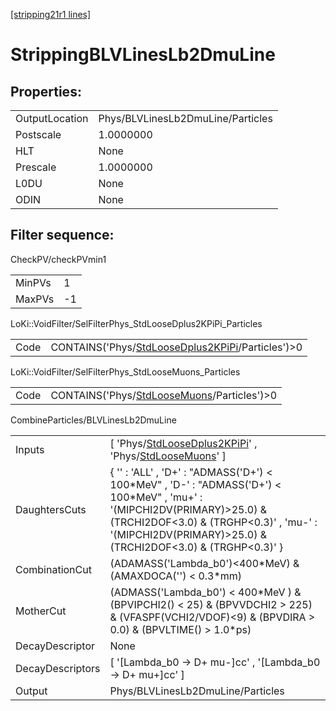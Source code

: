 [[stripping21r1 lines]](./stripping21r1-index)

# StrippingBLVLinesLb2DmuLine

## Properties:

|                |                                   |
|----------------|-----------------------------------|
| OutputLocation | Phys/BLVLinesLb2DmuLine/Particles |
| Postscale      | 1.0000000                         |
| HLT            | None                              |
| Prescale       | 1.0000000                         |
| L0DU           | None                              |
| ODIN           | None                              |

## Filter sequence:

CheckPV/checkPVmin1

|        |     |
|--------|-----|
| MinPVs | 1   |
| MaxPVs | -1  |

LoKi::VoidFilter/SelFilterPhys_StdLooseDplus2KPiPi_Particles

|      |                                                                                                          |
|------|----------------------------------------------------------------------------------------------------------|
| Code | CONTAINS('Phys/[StdLooseDplus2KPiPi](./stripping21r1-commonparticles-stdloosedplus2kpipi)/Particles')\>0 |

LoKi::VoidFilter/SelFilterPhys_StdLooseMuons_Particles

|      |                                                                                              |
|------|----------------------------------------------------------------------------------------------|
| Code | CONTAINS('Phys/[StdLooseMuons](./stripping21r1-commonparticles-stdloosemuons)/Particles')\>0 |

CombineParticles/BLVLinesLb2DmuLine

|                  |                                                                                                                                                                                                                                          |
|------------------|------------------------------------------------------------------------------------------------------------------------------------------------------------------------------------------------------------------------------------------|
| Inputs           | [ 'Phys/[StdLooseDplus2KPiPi](./stripping21r1-commonparticles-stdloosedplus2kpipi)' , 'Phys/[StdLooseMuons](./stripping21r1-commonparticles-stdloosemuons)' ]                                                                          |
| DaughtersCuts    | { '' : 'ALL' , 'D+' : "ADMASS('D+') \< 100\*MeV" , 'D-' : "ADMASS('D+') \< 100\*MeV" , 'mu+' : '(MIPCHI2DV(PRIMARY)\>25.0) & (TRCHI2DOF\<3.0) & (TRGHP\<0.3)' , 'mu-' : '(MIPCHI2DV(PRIMARY)\>25.0) & (TRCHI2DOF\<3.0) & (TRGHP\<0.3)' } |
| CombinationCut   | (ADAMASS('Lambda_b0')\<400\*MeV) & (AMAXDOCA('') \< 0.3\*mm)                                                                                                                                                                             |
| MotherCut        | (ADMASS('Lambda_b0') \< 400\*MeV ) & (BPVIPCHI2() \< 25) & (BPVVDCHI2 \> 225) & (VFASPF(VCHI2/VDOF)\<9) & (BPVDIRA \> 0.0) & (BPVLTIME() \> 1.0\*ps)                                                                                     |
| DecayDescriptor  | None                                                                                                                                                                                                                                     |
| DecayDescriptors | [ '[Lambda_b0 -\> D+ mu-]cc' , '[Lambda_b0 -\> D+ mu+]cc' ]                                                                                                                                                                        |
| Output           | Phys/BLVLinesLb2DmuLine/Particles                                                                                                                                                                                                        |
